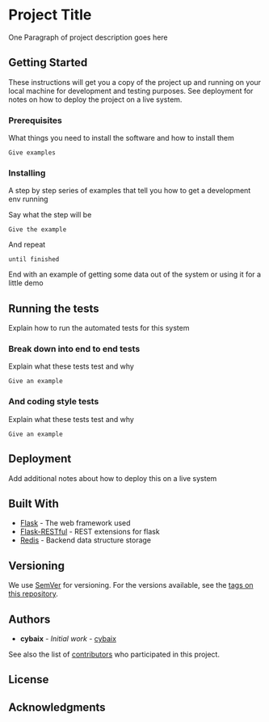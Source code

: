 # Project Title

One Paragraph of project description goes here

## Getting Started

These instructions will get you a copy of the project up and running on your local machine for development and testing purposes. See deployment for notes on how to deploy the project on a live system.

### Prerequisites

What things you need to install the software and how to install them

```
Give examples
```

### Installing

A step by step series of examples that tell you how to get a development env running

Say what the step will be

```
Give the example
```

And repeat

```
until finished
```

End with an example of getting some data out of the system or using it for a little demo

## Running the tests

Explain how to run the automated tests for this system

### Break down into end to end tests

Explain what these tests test and why

```
Give an example
```

### And coding style tests

Explain what these tests test and why

```
Give an example
```

## Deployment

Add additional notes about how to deploy this on a live system

## Built With

* [Flask](http://flask.pocoo.org/) - The web framework used
* [Flask-RESTful](https://flask-restful.readthedocs.io/) - REST extensions for flask
* [Redis](https://redislabs.com/lp/python-redis/) - Backend data structure storage

## Versioning

We use [SemVer](http://semver.org/) for versioning. For the versions available, see the [tags on this repository](https://github.com/erikwilson/CactusCon7). 

## Authors

* **cybaix** - *Initial work* - [cybaix](https://github.com/cybaix)

See also the list of [contributors](https://github.com/your/project/contributors) who participated in this project.

## License


## Acknowledgments


